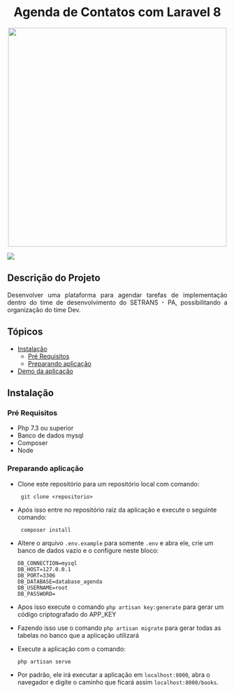 <h1 align="center"> Agenda de Contatos com Laravel 8</h1>

<p align="center"><img src="https://laravelnews.imgix.net/images/jetstream.png?ixlib=php-3.3.0" width="500"></p>

<img src="https://img.shields.io/static/v1?label=Status&message=Concluido&color=54CD26&style=for-the-badge&logo=ghost"/>

## Descrição do Projeto
<p align="justify"> Desenvolver uma plataforma para agendar tarefas de implementação dentro do time de desenvolvimento do SETRANS - PA, possibilitando a organização do time Dev.</p>

## Tópicos

<!--ts-->
   * [Instalação](#instalacao)
      * [Pré Requisitos](#pre_requsito)
      * [Preparando aplicação](#preparando_aplicacao)
   * [Demo da aplicação](#demo)
<!--te-->

<h2 id="instalacao">Instalação</h2>

<h3 id="pre_requsito" >Pré Requisitos</h3>

- Php 7.3 ou superior
- Banco de dados mysql
- Composer
- Node

<h3 id="preparando_aplicacao" >Preparando aplicação</h3>

- Clone este repositório para um repositório local com comando:

    ` git clone <repositorio>`

- Após isso entre no repositório raiz da aplicação e execute o seguinte comando:

    ` composer install`

- Altere o arquivo `.env.example` para somente `.env` e abra ele,
  crie um banco de dados vazio e o configure neste bloco:

    ```
    DB_CONNECTION=mysql
    DB_HOST=127.0.0.1
    DB_PORT=3306
    DB_DATABASE=database_agenda
    DB_USERNAME=root
    DB_PASSWORD=
    ```
- Apos isso execute o comando `php artisan key:generate` para gerar um código criptografado do APP_KEY

- Fazendo isso use o comando `php artisan migrate` para gerar todas as tabelas no banco que a aplicação utilizará

- Execute a aplicação com o comando:

    `php artisan serve`

- Por padrão, ele irá executar a aplicação em `localhost:8000`, abra o navegador e digite o caminho que ficará assim `localhost:8000/books`.

<!-- <h2 id="demo">Demo da aplicação</h2>
 
 - <a href="">Veja aqui o demo da aplicação</a> -->